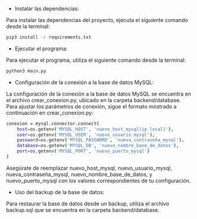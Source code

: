 * Instalar las dependencias:

Para instalar las dependencias del proyecto, ejecuta el siguiente comando desde la terminal:

```bash
pip3 install -r requirements.txt
```


* Ejecutar el programa:

Para ejecutar el programa, utiliza el siguiente comando desde la terminal:

```bash
python3 main.py
```
* Configuración de la conexión a la base de datos MySQL:

La configuración de la conexión a la base de datos MySQL se encuentra en el archivo crear_conexion.py, ubicado en la carpeta backend/database. Para ajustar los parámetros de conexión, sigue el formato mostrado a continuación en crear_conexion.py:

``` bash
conexion = mysql.connector.connect(
    host=os.getenv('MYSQL_HOST', 'nuevo_host_mysql(ip local)'),
    user=os.getenv('MYSQL_USER', 'nuevo_usuario_mysql'),
    password=os.getenv('MYSQL_PASSWORD', 'nueva_contraseña_mysql'),
    database=os.getenv('MYSQL_DB', 'nuevo_nombre_base_de_datos'),
    port=os.getenv('MYSQL_PORT', 'nuevo_puerto_mysql')
)
```
Asegúrate de reemplazar nuevo_host_mysql, nuevo_usuario_mysql, nueva_contraseña_mysql, nuevo_nombre_base_de_datos, y nuevo_puerto_mysql con los valores correspondientes de tu configuración.




* Uso del backup de la base de datos: 

Para restaurar la base de datos desde un backup, utiliza el archivo backup.sql que se encuentra en la carpeta backend/database.

